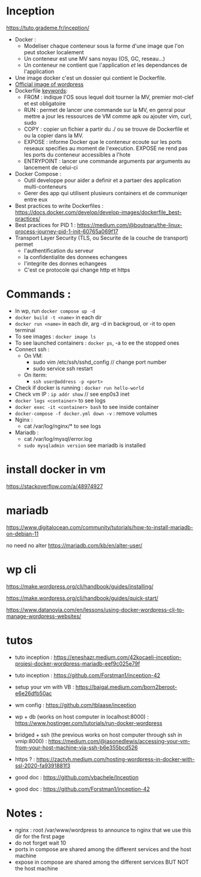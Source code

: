 # Inception

https://tuto.grademe.fr/inception/

- Docker :
	- Modeliser chaque conteneur sous la forme d'une image que l'on peut stocker localement
	- Un conteneur est une MV sans noyau (OS, GC, reseau...)
	- Un conteneur ne contient que l'application *et* les dependances de l'application
- Une image docker c'est un dossier qui contient le Dockerfile.
- [Official image of wordpress](https://hub.docker.com/_/wordpress)
- Dockerfile [keywords](https://www.nicelydev.com/docker/mots-cles-supplementaires-dockerfile#:~:text=Le%20mot%2Dcl%C3%A9%20EXPOSE%20permet,utiliser%20l'option%20%2Dp%20.):
	- FROM : indique l'OS sous lequel doit tourner la MV, premier mot-clef et est obligatoire
	- RUN : permet de lancer une commande sur la MV, en genral pour mettre a jour les ressources de VM comme apk ou ajouter vim, curl, sudo
	- COPY : copier un fichier a partir du ./ ou se trouve de Dockerfile et ou la copier dans la MV. 
	- EXPOSE : informe Docker que le conteneur ecoute sur les ports reseaux specifies au moment de l'execution. EXPOSE ne rend pas les ports du conteneur accessibles a l'hote
	- ENTRYPOINT : lancer une commande arguments par arguments au lancement de celui-ci
- Docker Compose :
	- Outil developpe pour aider a definir et a partaer des application multi-conteneurs
	- Gerer des app qui utilisent plusieurs containers et de communiqer entre eux
- Best practices to write Dockerfiles : https://docs.docker.com/develop/develop-images/dockerfile_best-practices/
- Best practices for PID 1 : https://medium.com/@boutnaru/the-linux-process-journey-pid-1-init-60765a069f17
- Transport Layer Security (TLS, ou Securite de la couche de transport) permet
	- l'authentification du serveur
	- la confidentialite des donnees echangees
	- l'integrite des donnes echangees
	- C'est ce protocole qui change http et https

# Commands :

- In wp, run `docker compose up -d`
- `docker build -t <name>` in each dir
- `docker run <name>` in each dir, arg -d in backgroud, or -it to open terminal
- To see images : `docker image ls`
- To see launched containers : `docker ps`, -a to ee the stopped ones
- Connect ssh :
	- On VM:
		- sudo vim /etc/ssh/sshd_config // change port number
		- sudo service ssh restart
	- On iterm:
		- `ssh user@address -p <port>`
- Check if docker is running : `docker run hello-world`
- Check vm IP : `ip addr show` // see enp0s3 inet
- `docker logs <container>` to see logs
- `docker exec -it <container> bash` to see inside container
- `docker-compose -f docker.yml down -v` : remove volumes
- Nginx :
	- cat /var/log/nginx/* to see logs
- Mariadb :
	- cat /var/log/mysql/error.log
	- `sudo mysqladmin version` see mariadb is installed

# install docker in vm

https://stackoverflow.com/a/48974927

# mariadb

https://www.digitalocean.com/community/tutorials/how-to-install-mariadb-on-debian-11

no need no alter https://mariadb.com/kb/en/alter-user/

# wp cli

https://make.wordpress.org/cli/handbook/guides/installing/

https://make.wordpress.org/cli/handbook/guides/quick-start/

https://www.datanovia.com/en/lessons/using-docker-wordpress-cli-to-manage-wordpress-websites/

# tutos

- tuto inception : https://eneshazr.medium.com/42kocaeli-inception-projesi-docker-wordpress-mariadb-eef9c025e79f
- tuto inception : https://github.com/Forstman1/inception-42

- setup your vm with VB : https://baigal.medium.com/born2beroot-e6e26dfb50ac
- wm config : https://github.com/tblaase/inception
- wp + db (works on host computer in localhost:8000) : https://www.hostinger.com/tutorials/run-docker-wordpress
- bridged + ssh (the previous works on host computer through ssh in vmip:8000) : https://medium.com/@jasonedlewis/accessing-your-vm-from-your-host-machine-via-ssh-b6e355bcd526
- https ? : https://zactyh.medium.com/hosting-wordpress-in-docker-with-ssl-2020-fa9391881f3
- good doc : https://github.com/vbachele/Inception
- good doc : https://github.com/Forstman1/inception-42

# Notes :

- nginx : root /var/www/wordpress to announce to nginx that we use this dir for the first page 
- do not forget wait 10
- ports in compose are shared among the different services and the host machine
- expose in compose are shared among the different services BUT NOT the host machine
